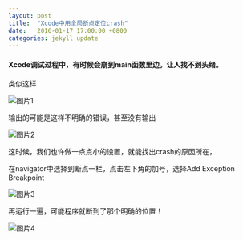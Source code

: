 ```yaml
---
layout: post
title:  "Xcode中用全局断点定位crash"
date:   2016-01-17 17:00:00 +0800
categories: jekyll update
---
```


#### Xcode调试过程中，有时候会崩到main函数里边。让人找不到头绪。

类似这样

![图片1](http://7xsgjm.com1.z0.glb.clouddn.com/image%2F01A0CDC6-1D65-4D81-A89D-98CC8E315586.png)


输出的可能是这样不明确的错误，甚至没有输出

![图片2](http://7xsgjm.com1.z0.glb.clouddn.com/image%2FAE9FF482-612F-4055-8499-D923469155CE.png)


这时候，我们也许做一点点小的设置，就能找出crash的原因所在，

在navigator中选择到断点一栏，点击左下角的加号，选择Add Exception Breakpoint

![图片3](http://7xsgjm.com1.z0.glb.clouddn.com/img%2FC11261C9-F6E4-40E0-A70E-375640AC7F14.png)

再运行一遍，可能程序就断到了那个明确的位置！

![图片4](http://7xsgjm.com1.z0.glb.clouddn.com/img%2F742B3A9C-FB8A-4190-9F7E-6D1EE4A7B093.png)
